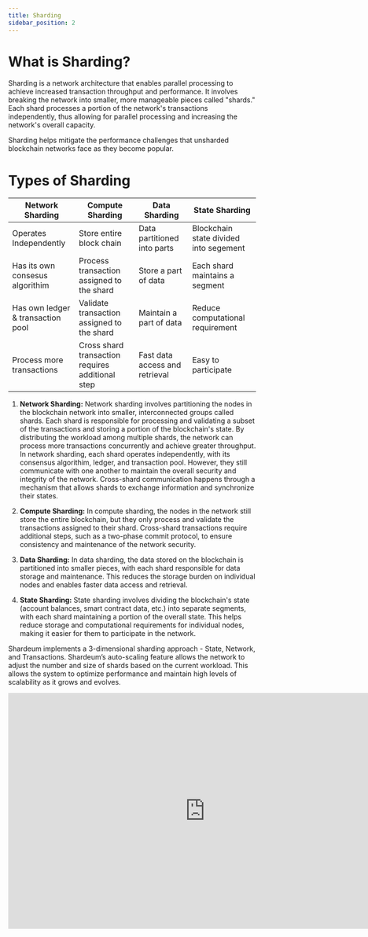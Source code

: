 ```yaml
---
title: Sharding
sidebar_position: 2
---
```


# What is Sharding?


Sharding is a network architecture that enables parallel processing to achieve increased transaction throughput and performance. It involves breaking the network into smaller, more manageable pieces called "shards." Each shard processes a portion of the network's transactions independently, thus allowing for parallel processing and increasing the network's overall capacity.

Sharding helps mitigate the performance challenges that unsharded blockchain networks face as they become popular.

# Types of Sharding

| Network Sharding                      | Compute Sharding                                 | Data Sharding                  | State Sharding                         |
|---------------------------------------|--------------------------------------------------|--------------------------------|----------------------------------------|
| Operates Independently                | Store entire block chain                         | Data partitioned into parts    | Blockchain state divided into segement |
| Has its own consesus algorithim       | Process transaction assigned to the shard        | Store a part of data           | Each shard maintains a segment         |
| Has own ledger &amp; transaction pool | Validate transaction assigned to the shard       | Maintain a part of data        | Reduce computational requirement       |
| Process more transactions             | Cross shard transaction requires additional step | Fast data access and retrieval | Easy to participate                 


1. **Network Sharding:**  Network sharding involves partitioning the nodes in the blockchain network into smaller, interconnected groups called shards. Each shard is responsible for processing and validating a subset of the transactions and storing a portion of the blockchain's state. By distributing the workload among multiple shards, the network can process more transactions concurrently and achieve greater throughput. In network sharding, each shard operates independently, with its consensus algorithim, ledger, and transaction pool. However, they still communicate with one another to maintain the overall security and integrity of the network. Cross-shard communication happens through a mechanism that allows shards to exchange information and synchronize their states.

2. **Compute Sharding:** In compute sharding, the nodes in the network still store the entire blockchain, but they only process and validate the transactions assigned to their shard. Cross-shard transactions require additional steps, such as a two-phase commit protocol, to ensure consistency and maintenance of the network security.

3. **Data Sharding:** In data sharding, the data stored on the blockchain is partitioned into smaller pieces, with each shard responsible for data storage and maintenance. This reduces the storage burden on individual nodes and enables faster data access and retrieval.

4. **State Sharding:** State sharding involves dividing the blockchain's state (account balances, smart contract data, etc.) into separate segments, with each shard maintaining a portion of the overall state. This helps reduce storage and computational requirements for individual nodes, making it easier for them to participate in the network.

Shardeum implements a 3-dimensional sharding approach - State, Network, and Transactions. Shardeum’s auto-scaling feature allows the network to adjust the number and size of shards based on the current workload. This allows the system to optimize performance and maintain high levels of scalability as it grows and evolves.


<iframe width="800" height="480" src="https://www.youtube.com/embed/SZpjvWMfgDA" title="YouTube video player" frameborder="0" allow="accelerometer; autoplay; clipboard-write; encrypted-media; gyroscope; picture-in-picture; web-share" allowfullscreen></iframe>
